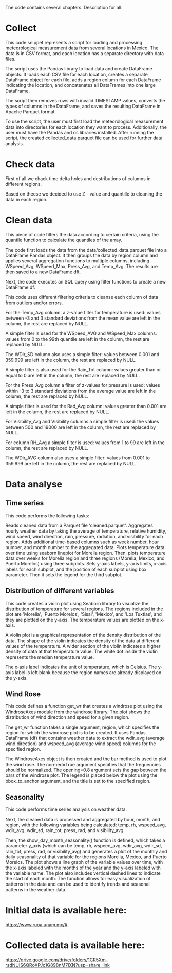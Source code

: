 The code contains several chapters.
Description for all:

# Collect
This code snippet represents a script for loading and processing meteorological measurement data from several locations in Mexico. The data is in CSV format, and each location has a separate directory with data files.

The script uses the Pandas library to load data and create DataFrame objects. It loads each CSV file for each location, creates a separate DataFrame object for each file, adds a region column for each DataFrame indicating the location, and concatenates all DataFrames into one large DataFrame.

The script then removes rows with invalid TIMESTAMP values, converts the types of columns in the DataFrame, and saves the resulting DataFrame in Apache Parquet format.

To use the script, the user must first load the meteorological measurement data into directories for each location they want to process. Additionally, the user must have the Pandas and os libraries installed. After running the script, the created collected_data.parquet file can be used for further data analysis.

# Check data
First of all we chack time delta holes and destributions of columns in different regions.

Based on theese we decided to use Z - value and quantille to cleaning the data in each region.

# Clean data
This piece of code filters the data according to certain criteria, using the quantile function to calculate the quantiles of the array.

The code first loads the data from the data/collected_data.parquet file into a DataFrame Pandas object. It then groups the data by region column and applies several aggregation functions to multiple columns, including WSpeed_Avg, WSpeed_Max, Press_Avg, and Temp_Avg. The results are then saved to a new DataFrame dft.

Next, the code executes an SQL query using filter functions to create a new DataFrame df.

This code uses different filtering criteria to cleanse each column of data from outliers and/or errors.

For the Temp_Avg column, a z-value filter for temperature is used: values between -3 and 3 standard deviations from the mean value are left in the column, the rest are replaced by NULL.

A simple filter is used for the WSpeed_AVG and WSpeed_Max columns: values from 0 to the 99th quantile are left in the column, the rest are replaced by NULL.

The WDir_SD column also uses a simple filter: values between 0.001 and 359.999 are left in the column, the rest are replaced by NULL.

A simple filter is also used for the Rain_Tot column: values greater than or equal to 0 are left in the column, the rest are replaced by NULL.

For the Press_Avg column a filter of z-values for pressure is used: values within -3 to 3 standard deviations from the average value are left in the column, the rest are replaced by NULL.

A simple filter is used for the Rad_Avg column: values greater than 0.001 are left in the column, the rest are replaced by NULL.

For Visibility_Avg and Visibility columns a simple filter is used: the values between 500 and 19000 are left in the column, the rest are replaced by NULL.

For column RH_Avg a simple filter is used: values from 1 to 99 are left in the column, the rest are replaced by NULL.

The WDir_AVG column also uses a simple filter: values from 0.001 to 359.999 are left in the column, the rest are replaced by NULL.

# Data analyse 

## Time series

This code performs the following tasks:

Reads cleaned data from a Parquet file 'cleaned.parquet'.
Aggregates hourly weather data by taking the average of temperature, relative humidity, wind speed, wind direction, rain, pressure, radiation, and visibility for each region.
Adds additional time-based columns such as week number, hour number, and month number to the aggregated data.
Plots temperature data over time using seaborn lineplot for Morelia region. Then, plots temperature data over weeks for Morelia region and three regions (Morelia, Mexico, and Puerto Morelos) using three subplots.
Sets y-axis labels, y-axis limits, x-axis labels for each subplot, and the position of each subplot using box parameter. Then it sets the legend for the third subplot.

## Distribution of different variables

This code creates a violin plot using Seaborn library to visualize the distribution of temperature for several regions. The regions included in the plot are 'Morelia', 'Puerto Morelos', 'Sisal', 'Mexico', and 'Los Tuxtlas', and they are plotted on the y-axis. The temperature values are plotted on the x-axis.

A violin plot is a graphical representation of the density distribution of the data. The shape of the violin indicates the density of the data at different values of the temperature. A wider section of the violin indicates a higher density of data at that temperature value. The white dot inside the violin represents the median temperature value.

The x-axis label indicates the unit of temperature, which is Celsius. The y-axis label is left blank because the region names are already displayed on the y-axis.

## Wind Rose

This code defines a function get_wr that creates a windrose plot using the WindroseAxes module from the windrose library. The plot shows the distribution of wind direction and speed for a given region.

The get_wr function takes a single argument, region, which specifies the region for which the windrose plot is to be created. It uses Pandas DataFrame (df) that contains weather data to extract the wdir_avg (average wind direction) and wspeed_avg (average wind speed) columns for the specified region.

The WindroseAxes object is then created and the bar method is used to plot the wind rose. The normed=True argument specifies that the frequencies should be normalized. The opening=0.8 argument sets the gap between the bars of the windrose plot. The legend is placed below the plot using the bbox_to_anchor argument, and the title is set to the specified region.

## Seasonality 

This code performs time series analysis on weather data.

Next, the cleaned data is processed and aggregated by hour, month, and region, with the following variables being calculated: temp, rh, wspeed_avg, wdir_avg, wdir_sd, rain_tot, press, rad, and visibility_avg.

Then, the show_day_month_seasonality() function is defined, which takes a parameter y_axis (which can be temp, rh, wspeed_avg, wdir_avg, wdir_sd, rain_tot, press, rad, or visibility_avg) and generates a plot of the monthly and daily seasonality of that variable for the regions Morelia, Mexico, and Puerto Morelos. The plot shows a line graph of the variable values over time, with the x-axis labeled with the months of the year and the y-axis labeled with the variable name. The plot also includes vertical dashed lines to indicate the start of each month. The function allows for easy visualization of patterns in the data and can be used to identify trends and seasonal patterns in the weather data.


# Initial data is available here:
https://www.ruoa.unam.mx/#

# Collected data is available here:
https://drive.google.com/drive/folders/1CR5Xm-rsdNUIS6QRoXPJc1G898nM7lXN?usp=share_link